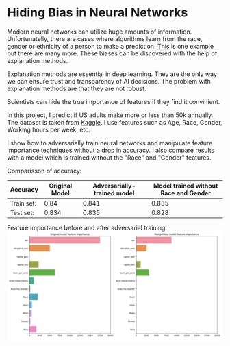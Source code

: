 # Hiding Bias in Neural Networks

Modern neural networks can utilize huge amounts of information. Unfortunatelly, there are cases where algorithms learn from the race, gender or ethnicity of a person to make a prediction. [This](https://www.technologyreview.com/f/614626/a-biased-medical-algorithm-favored-white-people-for-healthcare-programs/) is one example but there are many more. These biases can be discovered with the help of explanation methods.

Explanation methods are essential in deep learning. They are the only way we can ensure trust and transparency of AI decisions.
The problem with explanation methods are that they are not robust. 

Scientists can hide the true importance of features if they find it convinient. 

In this project, I predict if US adults make more or less than 50k annually. The dataset is taken from [Kaggle](https://www.kaggle.com/johnolafenwa/us-census-data). I use features such as Age, Race, Gender, Working hours per week, etc.

I show how to adversarially train neural networks and manipulate feature importance techniques without a drop in accuracy. I also compare results with a model which is trained without the "Race" and "Gender" features.

Comparisson of accuracy:

Accuracy | Original Model | Adversarially-trained model | Model trained without Race and Gender
------------ | ------------ | ------------- | -------------
Train set: | 0.84 | 0.841 | 0.835
Test set: | 0.834 | 0.835 | 0.828

Feature importance before and after adversarial training:
![Feature importance before and after adversarial training](feature_importance1.jpg)


